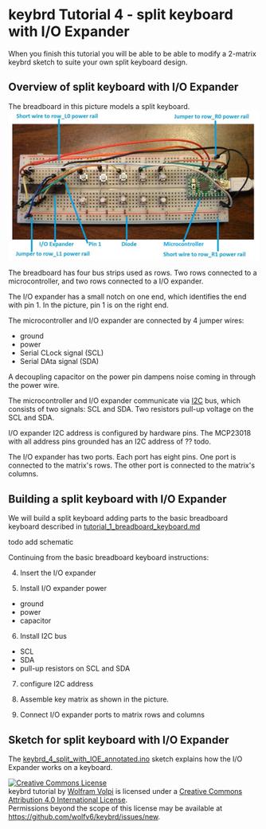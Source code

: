 keybrd Tutorial 4 - split keyboard with I/O Expander
====================================================
When you finish this tutorial you will be able to be able to modify a 2-matrix keybrd sketch to suite your own split keyboard design.

## Overview of split keyboard with I/O Expander
The breadboard in this picture models a split keyboard.
![breadboard keyboard with 2 rows and 4 columns of keys](images/breadboard_keyboard_2x5_labeled.jpg "2x5 breadboard keyboard")

The breadboard has four bus strips used as rows.
Two rows connected to a microcontroller, and two rows connected to a I/O expander.

The I/O expander has a small notch on one end, which identifies the end with pin 1.
In the picture, pin 1 is on the right end.

The microcontroller and I/O expander are connected by 4 jumper wires:
* ground
* power
* Serial CLock signal (SCL)
* Serial DAta signal (SDA)

A decoupling capacitor on the power pin dampens noise coming in through the power wire.

The microcontroller and I/O expander communicate via [I2C](http://en.wikipedia.org/wiki/I%C2%B2C) bus, which consists of two signals: SCL and SDA.
Two resistors pull-up voltage on the SCL and SDA.

I/O expander I2C address is configured by hardware pins.
The MCP23018 with all address pins grounded has an I2C address of ?? todo.

The I/O expander has two ports.  Each port has eight pins.
One port is connected to the matrix's rows.  The other port is connected to the matrix's columns.

## Building a split keyboard with I/O Expander
We will build a split keyboard adding parts to the basic breadboard keyboard described in [tutorial_1_breadboard_keyboard.md](tutorial_1_breadboard_keyboard.md)

todo add schematic

<!-- schematic with IOE power decoupling capacitor
This schematic was written by consulting the I/O expander's datasheet and using the ?? tool. -->

Continuing from the basic breadboard keyboard instructions:

<!--  At some point in the future, Markdown may support starting ordered lists at an arbitrary number. -->

4. Insert the I/O expander

5. Install I/O expander power
 * ground
 * power
 * capacitor

6. Install I2C bus
 * SCL
 * SDA
 * pull-up resistors on SCL and SDA

7. configure I2C address

8. Assemble key matrix as shown in the picture.

9. Connect I/O expander ports to matrix rows and columns

## Sketch for split keyboard with I/O Expander
The [keybrd_4_split_with_IOE_annotated.ino](keybrd_4_split_with_IOE_annotated/keybrd_4_split_with_IOE_annotated.ino)
 sketch explains how the I/O Expander works on a keyboard.

<a rel="license" href="http://creativecommons.org/licenses/by/4.0/"><img alt="Creative Commons License" style="border-width:0" src="https://i.creativecommons.org/l/by/4.0/88x31.png" /></a><br /><span xmlns:dct="http://purl.org/dc/terms/" property="dct:title">keybrd tutorial</span> by <a xmlns:cc="http://creativecommons.org/ns#" href="https://github.com/wolfv6/keybrd" property="cc:attributionName" rel="cc:attributionURL">Wolfram Volpi</a> is licensed under a <a rel="license" href="http://creativecommons.org/licenses/by/4.0/">Creative Commons Attribution 4.0 International License</a>.<br />Permissions beyond the scope of this license may be available at <a xmlns:cc="http://creativecommons.org/ns#" href="https://github.com/wolfv6/keybrd/issues/new" rel="cc:morePermissions">https://github.com/wolfv6/keybrd/issues/new</a>.
